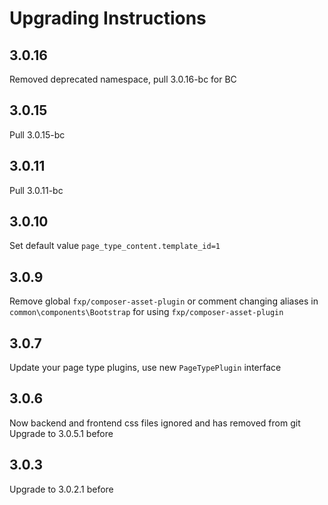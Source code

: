 Upgrading Instructions
======================

3.0.16
------
Removed deprecated namespace, pull 3.0.16-bc for BC

3.0.15
------
Pull 3.0.15-bc

3.0.11
------
Pull 3.0.11-bc

3.0.10
------
Set default value `page_type_content.template_id=1`

3.0.9
-----
Remove global `fxp/composer-asset-plugin` or comment changing aliases in `common\components\Bootstrap` for using `fxp/composer-asset-plugin`

3.0.7
-----
Update your page type plugins, use new `PageTypePlugin` interface

3.0.6
-----
Now backend and frontend css files ignored and has removed from git
Upgrade to 3.0.5.1 before

3.0.3
-----
Upgrade to 3.0.2.1 before